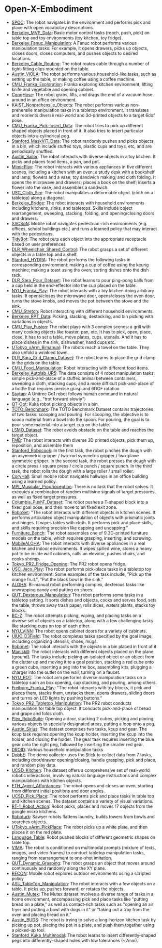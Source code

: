 # Open-X-Embodiment

- [SPOC](oed-playground/tree/master/pages/datasets/spoc.md): The robot navigates in the environment and performs pick and place with open vocabulary descriptions.
- [Berkeley_MVP_Data](oed-playground/tree/master/pages/datasets/berkeley_mvp_converted_externally_to_rlds.md): Basic motor control tasks (reach, push, pick) on table top and toy environments (toy kitchen, toy fridge).
- [Berkeley_Fanuc_Manipulation](oed-playground/tree/master/pages/datasets/berkeley_fanuc_manipulation.md): A Fanuc robot performs various manipulation tasks. For example, it opens drawers, picks up objects, closes doors, closes computers, and pushes objects to desired locations.
- [Berkeley_Cable_Routing](oed-playground/tree/master/pages/datasets/berkeley_cable_routing.md): The robot routes cable through a number of tight-fitting clips mounted on the table.
- [Austin_VIOLA](oed-playground/tree/master/pages/datasets/vio.md): The robot performs various household-like tasks, such as setting up the table, or making coffee using a coffee machine. 
- [CMU_Franka_Exploration](oed-playground/tree/master/pages/datasets/cmu_franka_exploration_dataset_converted_externally_to_rlds.md): Franka exploring kitchen environment, lifting knife and vegetable and opening cabinet.
- [ConqHose](oed-playground/tree/master/pages/datasets/conqhose.md): The robot grabs, lifts, and drags the end of a vacuum hose around in an office environment.
- [KAIST_Nonprehensile_Objects](oed-playground/tree/master/pages/datasets/kaist_nonprehensile_converted_externally_to_rlds.md): The robot performs various non-prehensile manipulation tasks in a tabletop environment. It translates and reorients diverse real-world and 3d-printed objects to a target 6dof pose.
- [CMU_Franka_Pick-Insert_Data](oed-playground/tree/master/pages/datasets/iamlab_cmu_pickup_insert_converted_externally_to_rlds.md): The robot tries to pick up different shaped objects placed in front of it. It also tries to insert particular objects into a cylindrical peg.
- [Stanford_MaskVIT_Data](oed-playground/tree/master/pages/datasets/stanford_mask_vit_converted_externally_to_rlds.md): The robot randomly pushes and picks objects in a bin, which include stuffed toys, plastic cups and toys, etc, and are periodically shuffled.
- [Austin_Sailor](oed-playground/tree/master/pages/datasets/ustin_sailor_dataset_converted_externally_to_rlds.md): The robot interacts with diverse objects in a toy kitchen. It picks and places food items, a pan, and pot.
- [MimicPlay](oed-playground/tree/master/pages/datasets/imicp.md): The robot interacts with various appliances in five different scenes, including a kitchen with an oven; a study desk with a bookshelf and lamp; flowers and a vase; toy sandwich making; and cloth folding. It opens the microwave and drawers; places a book on the shelf; inserts a flower into the vase; and assembles a sandwich.
- [USC_Cloth_Sim](oed-playground/tree/master/pages/datasets/usc_cloth_sim_converted_externally_to_rlds.md): The robot manipulates a deformable object (cloth on a tabletop) along a diagonal.
- [Berkeley_Bridge](oed-playground/tree/master/pages/datasets/bridge.md): The robot interacts with household environments including kitchens, sinks, and tabletops. Skills include object rearrangement, sweeping, stacking, folding, and opening/closing doors and drawers. 
- [SACSoN](oed-playground/tree/master/pages/datasets/berkeley_gnm_sac_son.md): Mobile robot navigates pedestrian-rich environments (e.g. offices, school buildings etc.) and runs a learned policy that may interact with the pedestrians.
- [TidyBot](oed-playground/tree/master/pages/datasets/tidybot.md): The robot puts each object into the appropriate receptacle based on user preferences
- [DLR_Wheelchair_Shared_Control](oed-playground/tree/master/pages/datasets/dlr_edan_shared_control_converted_externally_to_rlds.md): The robot grasps a set of different objects in a table top and a shelf. 
- [Stanford_HYDRA](oed-playground/tree/master/pages/datasets/stanford_hydra_dataset_converted_externally_to_rlds.md): The robot performs the following tasks in corresponding environment: making a cup of coffee using the keurig machine; making a toast using the oven; sorting dishes onto the dish rack.
- [DLR_Sara_Pour_Dataset](oed-playground/tree/master/pages/datasets/dlr_sara_pour_converted_externally_to_rlds.md): The robot learns to pour ping-pong balls from a cup held in the end-effector into the cup placed on the table.
- [NYU_Franka_Play](oed-playground/tree/master/pages/datasets/nyu_franka_play_dataset_converted_externally_to_rlds.md): The robot interacts with a toy kitchen doing arbitrary tasks. It opens/closes the microwave door, opens/closes the oven door, turns the stove knobs, and moves the pot between the stove and the sink.
- [CMU_Stretch](oed-playground/tree/master/pages/datasets/cmu_stretch.md): Robot interacting with different household environments.
- [Berkeley_RPT_Data](oed-playground/tree/master/pages/datasets/berkeley_rpt_converted_externally_to_rlds.md): Picking, stacking, destacking, and bin picking with variations in objects.
- [CMU_Play_Fusion](oed-playground/tree/master/pages/datasets/cmu_play_fusion.md): The robot plays with 3 complex scenes: a grill with many cooking objects like toaster, pan, etc. It has to pick, open, place, close. It  has to set a table, move plates, cups, utensils. And it has to place dishes in the sink, dishwasher, hand cups etc. 
- [UTokyo_xArm_Bimanual](oed-playground/tree/master/pages/datasets/utokyo_xarm_bimanual_converted_externally_to_rlds.md): The robots reach a towel on the table. They also unfold a wrinkled towel.
- [DLR_Sara_Grid_Clamp_Dataset](oed-playground/tree/master/pages/datasets/dlr_sara_grid_clamp_converted_externally_to_rlds.md): The robot learns to place the grid clamp in the grids on the table.
- [CMU_Food_Manipulation](oed-playground/tree/master/pages/datasets/cmu_food_manipulation.md): Robot interacting with different food items.
- [Berkeley_Autolab_UR5](oed-playground/tree/master/pages/datasets/berkeley_autolab_ur5.md): The data consists of 4 robot manipulation tasks: simple pick-and-place of a stuffed animal between containers, sweeping a cloth, stacking cups, and a more difficult pick-and-place of a bottle that requires precise grasp and 6DOF rotation
- [Saytap](oed-playground/tree/master/pages/datasets/utokyo_saytap_converted_externally_to_rlds.md): A Unitree Go1 robot follows human command in natural language (e.g., "trot forward slowly")
- [QT-Opt](oed-playground/tree/master/pages/datasets/kuk.md): Kuka robot picking objects in a bin.
- [TOTO_Benchmark](oed-playground/tree/master/pages/datasets/toto.md): The TOTO Benchmark Dataset contains trajectories of two tasks: scooping and pouring. For scooping, the objective is to scoop material from a bowl into the spoon. For pouring, the goal is to pour some material into a target cup on the table. 
- [LSMO_Dataset](oed-playground/tree/master/pages/datasets/tokyo_u_lsmo_converted_externally_to_rlds.md): The robot avoids obstacle on the table and reaches the target object.
- [FMB](oed-playground/tree/master/pages/datasets/fmb.md): The robot interacts with diverse 3D printed objects, pick them up, reposition, and assemble them
- [Stanford_Robocook](oed-playground/tree/master/pages/datasets/stanford_robocook_converted_externally_to_rlds.md): In the first task, the robot pinches the dough with an asymmetric gripper / two-rod symmetric gripper / two-plane symmetric gripper. In the second task, the robot presses the dough with a circle press / square press / circle punch / square punch. In the third task, the robot rolls the dough with a large roller / small roller.
- [CoryHall](oed-playground/tree/master/pages/datasets/berkeley_gnm_cory_h.md): Small mobile robot navigates hallways in an office building using a learned policy.
- [MPI_Muscular_Proprioception](oed-playground/tree/master/pages/datasets/pi_muscular_proprioception.md): There is no task that the robot solves. It executes a combination of random multisine signals of target pressures, as well as fixed target pressures.
- [Columbia_PushT_Dataset](oed-playground/tree/master/pages/datasets/columbia_cairlab_pusht_re.md): The robot pushes a T-shaped block into a fixed goal pose, and then move to an fixed exit zone.
- [RoboSet](oed-playground/tree/master/pages/datasets/roboset.md): "The robot interacts with different objects in kitchen scenes. It performs articulated object manipulation of objects with prismatic joints and hinges. It wipes tables with cloth. It performs pick and place skills, and skills requiring precision like capping and uncapping."
- [Furniture_Bench](oed-playground/tree/master/pages/datasets/furniture_bench_dataset_converted_externally_to_rlds.md): The robot assembles one of 9 3D-printed furniture models on the table, which requires grasping, inserting, and screwing.
- [MobileALOHA](oed-playground/tree/master/pages/datasets/obilealoh.md): The robot interacts with diverse appliances in a real kitchen and indoor environments. It wipes spilled wine, stores a heavy pot to be inside wall cabinets, calls an elevator, pushes chairs, and cooks shrimp.
- [Tokyo_PR2_Fridge_Opening](oed-playground/tree/master/pages/datasets/utokyo_pr2_opening_fridge_converted_externally_to_rlds.md): The PR2 robot opens fridge.
- [USC_Jaco_Play](oed-playground/tree/master/pages/datasets/jaco_p.md): The robot performs pick-place tasks in a tabletop toy kitchen environment. Some examples of the task include, "Pick up the orange fruit.", "Put the black bowl in the sink."
- [ALOHA](oed-playground/tree/master/pages/datasets/oh.md): Bi-manual robot performing complex, dexterous tasks like unwrapping candy and putting on shoes.
- [QUT_Dexterous_Manpulation](oed-playground/tree/master/pages/datasets/qut_dexterous_manpulation.md): The robot performs some tasks in a tabletop setting. It sorts dishes and objects, cooks and serves food, sets the table, throws away trash paper, rolls dices, waters plants, stacks toy blocks.
- [BC-Z](oed-playground/tree/master/pages/datasets/bc_z.md): The robot attempts picking, wiping, and placing tasks on a diverse set of objects on a tabletop, along with a few challenging tasks like stacking cups on top of each other.
- [NYU_VINN](oed-playground/tree/master/pages/datasets/nyu_door_opening_surprising_effectiveness.md): The robot opens cabinet doors for a variety of cabinets.
- [UIUC_D3Field](oed-playground/tree/master/pages/datasets/uiuc_d3field.md): The robot completes tasks specified by the goal image, including organizing utensils, shoes, mugs.
- [Robonet](oed-playground/tree/master/pages/datasets/robo_net.md): The robot interacts with the objects in a bin placed in front of it
- [Maniskill](oed-playground/tree/master/pages/datasets/niskill_dataset_converted_externally_to_rlds.md): The robot interacts with different objects placed on the plane (ground). The tasks include picking an isolated object or an object from the clutter up and moving it to a goal position, stacking a red cube onto a green cube, inserting a peg into the box, assembling kits, plugging a charger into the outlet on the wall, turning on a faucet.
- [NYU_ROT](oed-playground/tree/master/pages/datasets/nyu_rot_dataset_converted_externally_to_rlds.md): The robot arm performs diverse manipulation tasks on a tabletop such an box opening, cup stacking, and pouring, among others. 
- [Freiburg_Franka_Play](oed-playground/tree/master/pages/datasets/taco_p.md): "The robot interacts with toy blocks, it pick and places them, stacks them, unstacks them, opens drawers, sliding doors and turrns on LED lights by pushing buttons."
- [Tokyo_PR2_Tabletop_Manipulation](oed-playground/tree/master/pages/datasets/utokyo_pr2_tabletop_manipulation_converted_externally_to_rlds.md): The PR2 robot conducts manipulation for table top object. It conducts pick-and-place of bread and grape and folds cloth.
- [Plex_RoboSuite](oed-playground/tree/master/pages/datasets/plex_robosuite.md): Opening a door, stacking 2 cubes, picking and placing various objects to specially designated areas, putting a loop onto a peg.
- [Austin_Sirius](oed-playground/tree/master/pages/datasets/ustin_sirius_dataset_converted_externally_to_rlds.md): The dataset comprises two tasks, kcup and gear. The kcup task requires opening the kcup holder, inserting the kcup into the holder, and closing the holder. The gear task requires inserting the blue gear onto the right peg, followed by inserting the smaller red gear.
- [DROID](oed-playground/tree/master/pages/datasets/droid.md): Various household manipulation tasks
- [DobbE](oed-playground/tree/master/pages/datasets/dobbe.md): The demo collector uses the Stick to collect data from 7 tasks, including door/drawer opening/closing, handle grasping, pick and place, and random play data.
- [UCSD_Kitchen](oed-playground/tree/master/pages/datasets/ucsd_kitchen_dataset_converted_externally_to_rlds.md): The dataset offers a comprehensive set of real-world robotic interactions, involving natural language instructions and complex manipulations with kitchen objects.
- [ETH_Agent_Affordances](oed-playground/tree/master/pages/datasets/eth_agent_affordances.md): The robot opens and closes an oven, starting from different initial positions and door angles.
- [UCSD_Pick_Place](oed-playground/tree/master/pages/datasets/ucsd_pick_and_place_dataset_converted_externally_to_rlds.md): The robot performs pick and place tasks in table top and kitchen scenes. The dataset contains a variety of visual variations.
- [RT-1_Robot_Action](oed-playground/tree/master/pages/datasets/fractal20220817_dat.md): Robot picks, places and moves 17 objects from the google micro kitchens.
- [Roboturk](oed-playground/tree/master/pages/datasets/roboturk.md): Sawyer robots flattens laundry, builds towers from bowls and searches objects.
- [UTokyo_xArm_PickPlace](oed-playground/tree/master/pages/datasets/utokyo_xarm_pick_and_place_converted_externally_to_rlds.md): The robot picks up a white plate, and then places it on the red plate.
- [Language_Table](oed-playground/tree/master/pages/datasets/nguage_table.md): Robot pushed blocks of different geometric shapes on table top.
- [VIMA](oed-playground/tree/master/pages/datasets/vi.md): The robot is conditioned on multimodal prompts (mixture of texts, images, and video frames) to conduct tabletop manipulation tasks, ranging from rearrangement to one-shot imitation.
- [QUT_Dynamic_Grasping](oed-playground/tree/master/pages/datasets/qut_dynamic_grasping.md): The robot grasps an object that moves around continuously and randomly along the XY plane. 
- [RECON](oed-playground/tree/master/pages/datasets/berkeley_gnm_recon.md): Mobile robot explores outdoor environments using a scripted policy
- [ASU_TableTop_Manipulation](oed-playground/tree/master/pages/datasets/su_table_top_converted_externally_to_rlds.md): The robot interacts with a few objects on a table. It picks up, pushes forward, or rotates the objects.
- [Austin_Mutex](oed-playground/tree/master/pages/datasets/utaustin_mutex.md): The Mutex dataset involves a diverse range of tasks in a home environment, encompassing pick and place tasks like "putting bread on a plate," as well as contact-rich tasks such as "opening an air fryer and putting a bowl with dogs in it" or "taking out a tray from the oven and placing bread on it."
- [Austin_BUDS](oed-playground/tree/master/pages/datasets/ustin_buds_dataset_converted_externally_to_rlds.md): The robot is trying to solve a long-horizon kitchen task by picking up pot, placing the pot in a plate, and push them together using a picked-up tool.
- [Stanford_Kuka_Multimodal](oed-playground/tree/master/pages/datasets/stanford_kuka_multimodal_dataset_converted_externally_to_rlds.md): The robot learns to insert differently-shaped pegs into differently-shaped holes with low tolerances (~2mm).